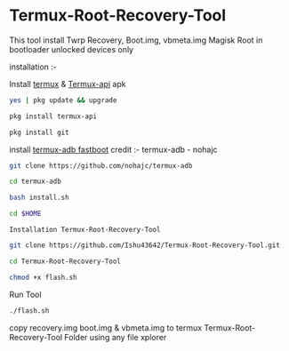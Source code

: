 # Termux-Root-Recovery-Tool
This tool install Twrp Recovery, Boot.img, vbmeta.img Magisk Root in bootloader unlocked devices only

installation :- 

Install [termux](https://f-droid.org/repo/com.termux_118.apk) & [Termux-api](https://f-droid.org/repo/com.termux.api_51.apk) apk
```bash
yes | pkg update && upgrade
```
```bash
pkg install termux-api
```
```bash
pkg install git
```
install [termux-adb fastboot](https://github.com/nohajc/termux-adb) credit :- termux-adb - nohajc 
```bash
git clone https://github.com/nohajc/termux-adb
```
```bash
cd termux-adb
```
```bash
bash install.sh
```
```bash
cd $HOME
```

```Installation Termux-Root-Recovery-Tool```

```bash
git clone https://github.com/Ishu43642/Termux-Root-Recovery-Tool.git
```

```bash
cd Termux-Root-Recovery-Tool
```
```bash
chmod +x flash.sh
```

 Run Tool 
```bash
./flash.sh
```

copy recovery.img boot.img & vbmeta.img to termux Termux-Root-Recovery-Tool Folder using any file xplorer 

